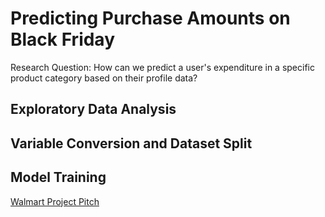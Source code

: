 # Predicting Purchase Amounts on Black Friday

Research Question: How can we predict a user's expenditure in a specific product category based on their profile data?

## Exploratory Data Analysis

## Variable Conversion and Dataset Split

## Model Training


[Walmart Project Pitch](https://docs.google.com/presentation/d/1ftQAPWpcRPjzrXyLprgXe9GGze8RU-8292pOfqCCxDE/edit?usp=sharing)